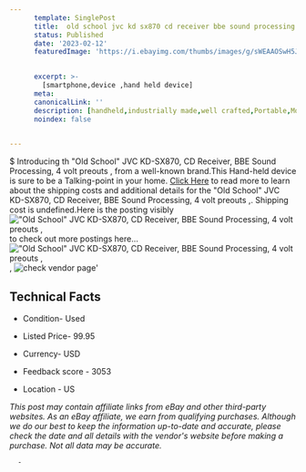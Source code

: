 ```yaml
---
      template: SinglePost
      title:  old school jvc kd sx870 cd receiver bbe sound processing 4 volt preouts 
      status: Published
      date: '2023-02-12'
      featuredImage: 'https://i.ebayimg.com/thumbs/images/g/sWEAAOSwH5JikEto/s-l225.jpg'
       

      excerpt: >-
        [smartphone,device ,hand held device]
      meta:
      canonicalLink: ''
      description: [handheld,industrially made,well crafted,Portable,Mobile,Compact,Convenient,Lightweight,Maneuverable,Man-portable,Miniature,Carriable,Hand-held,Light,Holdable,Transportable,Mobile device,Pocket-sized,On-the-go,Wireless,Cordless,Compact size,Convenient size, smartphone,device ,hand held device]
      noindex: false
      

---
```

$
      Introducing th "Old School" JVC KD-SX870, CD Receiver, BBE Sound Processing, 4 volt preouts , from a well-known brand.This Hand-held device  is sure to be a Talking-point in your home. [Click Here](https://www.ebay.com/itm/125336291998?hash=item1d2ea00a9e%3Ag%3AsWEAAOSwH5JikEto&mkevt=1&mkcid=1&mkrid=711-53200-19255-0&campid=%253CePNCampaignId%253E&customid=%253CreferenceId%253E&toolid=10049) to read more to learn about the shipping costs and additional details for the "Old School" JVC KD-SX870, CD Receiver, BBE Sound Processing, 4 volt preouts ,. Shipping cost is undefined.Here is the posting visibly !["Old School" JVC KD-SX870, CD Receiver, BBE Sound Processing, 4 volt preouts ,](https://i.ebayimg.com/thumbs/images/g/sWEAAOSwH5JikEto/s-l225.jpg) to check out more postings here... !["Old School" JVC KD-SX870, CD Receiver, BBE Sound Processing, 4 volt preouts ,](https://i.ebayimg.com/images/g/sWEAAOSwH5JikEto/s-l1600.jpg), ![check vendor page](https://origin-galleryplus.ebayimg.com/ws/web/125336291998_2_0_1/225x225.jpg,https://origin-galleryplus.ebayimg.com/ws/web/125336291998_3_0_1/225x225.jpg,https://origin-galleryplus.ebayimg.com/ws/web/125336291998_4_0_1/225x225.jpg,https://origin-galleryplus.ebayimg.com/ws/web/125336291998_5_0_1/225x225.jpg,https://origin-galleryplus.ebayimg.com/ws/web/125336291998_6_0_1/225x225.jpg,https://origin-galleryplus.ebayimg.com/ws/web/125336291998_7_0_1/225x225.jpg,https://origin-galleryplus.ebayimg.com/ws/web/125336291998_8_0_1/225x225.jpg,https://origin-galleryplus.ebayimg.com/ws/web/125336291998_9_0_1/225x225.jpg)'

      

 ## Technical Facts 



     
      

 - Condition- Used 


      

 - Listed Price- 99.95 


      

 - Currency- USD 


      

 - Feedback score - 3053 


      

 - Location - US 


      
      

 *_This post may contain affiliate links from eBay and other third-party websites. As an eBay affiliate, we earn from qualifying purchases. Although we do our best to keep the information up-to-date and accurate, please check the date and all details with the vendor's website before making a purchase. Not all data may be accurate._*




      -
